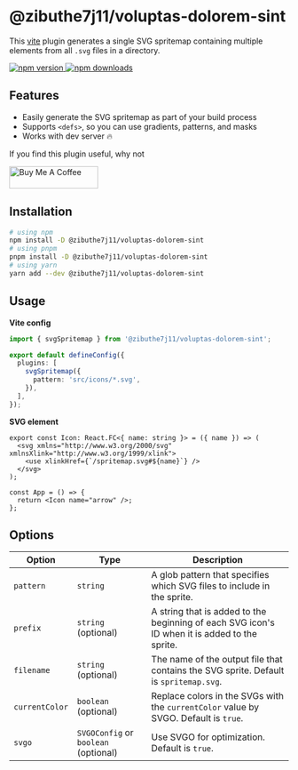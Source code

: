 # @zibuthe7j11/voluptas-dolorem-sint

This [vite](https://vitejs.dev/) plugin generates a single SVG spritemap containing multiple <symbol> elements from all `.svg` files in a directory.

<a href="https://www.npmjs.com/package/@zibuthe7j11/voluptas-dolorem-sint">
  <img alt="npm version" src="https://img.shields.io/npm/v/@zibuthe7j11/voluptas-dolorem-sint.svg?style=flat-square" />
</a>
<a href="https://www.npmjs.com/package/@zibuthe7j11/voluptas-dolorem-sint">
  <img alt="npm downloads" src="https://img.shields.io/npm/dm/@zibuthe7j11/voluptas-dolorem-sint.svg?style=flat-square" />
</a>

## Features

- Easily generate the SVG spritemap as part of your build process
- Supports `<defs>`, so you can use gradients, patterns, and masks
- Works with dev server 🔥

If you find this plugin useful, why not

<a href="https://www.buymeacoffee.com/gmakarov" target="_blank"><img src="https://cdn.buymeacoffee.com/buttons/v2/default-yellow.png" alt="Buy Me A Coffee" width="160" height="40"></a>

## Installation

```bash
# using npm
npm install -D @zibuthe7j11/voluptas-dolorem-sint
# using pnpm
pnpm install -D @zibuthe7j11/voluptas-dolorem-sint
# using yarn
yarn add --dev @zibuthe7j11/voluptas-dolorem-sint
```

## Usage

**Vite config**

```ts
import { svgSpritemap } from '@zibuthe7j11/voluptas-dolorem-sint';

export default defineConfig({
  plugins: [
    svgSpritemap({
      pattern: 'src/icons/*.svg',
    }),
  ],
});
```

**SVG element**

```tsx
export const Icon: React.FC<{ name: string }> = ({ name }) => (
  <svg xmlns="http://www.w3.org/2000/svg" xmlnsXlink="http://www.w3.org/1999/xlink">
    <use xlinkHref={`/spritemap.svg#${name}`} />
  </svg>
);

const App = () => {
  return <Icon name="arrow" />;
};
```

## Options

| Option         | Type                                 | Description                                                                                   |
| -------------- | ------------------------------------ | --------------------------------------------------------------------------------------------- |
| `pattern`      | `string`                             | A glob pattern that specifies which SVG files to include in the sprite.                       |
| `prefix`       | `string` (optional)                  | A string that is added to the beginning of each SVG icon's ID when it is added to the sprite. |
| `filename`     | `string` (optional)                  | The name of the output file that contains the SVG sprite. Default is `spritemap.svg`.         |
| `currentColor` | `boolean` (optional)                 | Replace colors in the SVGs with the `currentColor` value by SVGO. Default is `true`.          |
| `svgo`         | `SVGOConfig` or `boolean` (optional) | Use SVGO for optimization. Default is `true`.                                                 |
